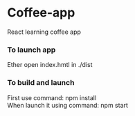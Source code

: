 # Coffee-app
React learning coffee app
### To launch app
Ether open index.hmtl in ./dist
### To build and launch
First use command: npm install<br/>
When launch it using command: npm start
